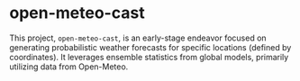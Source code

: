 # open-meteo-cast
This project, `open-meteo-cast`, is an early-stage endeavor focused on generating probabilistic weather forecasts for specific locations (defined by coordinates). It leverages ensemble statistics from global models, primarily utilizing data from Open-Meteo.
